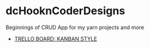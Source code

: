 # dcHooknCoderDesigns

Beginnings of CRUD App for my yarn projects and more

* [TRELLO BOARD: KANBAN STYLE](https://trello.com/b/6PteyvaW/dc-hook-coder-designs)


